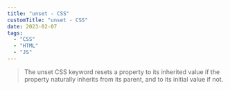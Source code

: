 ```yaml
---
title: "unset - CSS"
customTitle: "unset - CSS"
date: 2023-02-07
tags:
  - "CSS"
  - "HTML"
  - "JS"
---
```


> The unset CSS keyword resets a property to its inherited value if the property naturally inherits from its parent, and to its initial value if not.
